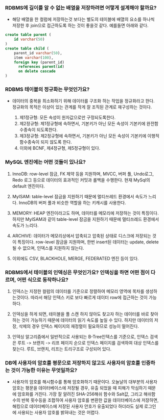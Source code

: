 ### RDBMS에 길이를 알 수 없는 배열을 저장하려면 어떻게 설계해야 할까요?  
  
  *  해당 배열을 한 컬럼에 저장하는것 보다는 별도의 테이블에 배열의 요소를 하나씩 저장한 후 join으로 접근하도록 하는 것이 좋을것 같다. 예를들면 아래와 같다.  
  ```sql
  create table parent (
      id varchar(50)
  )
  create table child (
      parent_id varchar(50),
      item varchar(100),
      foreign key (parent_id)
        references parent(id)
        on delete cascade
  )
  ```  

### RDBMS 테이블의 정규화는 무엇인가요?  

  * 데이터의 중복을 최소화하기 위해 데이터를 구조화 하는 작업을 정규화라고 한다. 정규화의 목적은 이상이 있는 관계를 작게 잘 조직된 관계로 재구성하는 것이다.

    1. 제1정규형: 모든 속성이 원자값으로만 구정되도록한다.
    2. 제2정규형: 제1정규형에 속하면서, 기본키가 아닌 모든 속성이 기본키에 완전함수종속이 되도록한다.
    3. 제3정규형: 제2정규형에 속하면서, 기본키가 아닌 모든 속성이 기본키에 이행적 함수종속이 되지 않도록 한다.
    4. 이외에 BCNF, 제4정규형, 제5정규형이 있다.

### MySQL 엔진에는 어떤 것들이 있나요?

  1. InnoDB: row-level 잠금, FK 제약 등을 지원하며, MVCC, 버퍼 풀, Undo로그, Redo 로그 등으로 데이터의 효과적인 커밋과 롤백을 수행한다. 현재 MySql의 default 엔진이다.

  2. MyISAM: table-level 잠금을 지원하기 때문에 멀티쓰레드 환경에서 속도가 느리다. InnoDB의 버퍼 풀과 비슷한 역할을 하는 키캐시를 사용한다.

  3. MEMORY: HEAP 엔진이라고도 하며, 데이터를 메모리에 저장하는 것이 특징이다. 하지만 MyISAM과 같이 table-level 잠금을 지원하기 때문에 멀티쓰레드 환경에서 속도가 느리다.

  4. ARCHIVE: 데이터가 메모리상에서 압축되고 압축된 상태로 디스크에 저장되는 것이 특징이다. row-level 잠금을 지원하며, 한번 insert된 데이터는 update, delete 될 수 없으며, 인덱스를 지원하지 않는다.

  5. 이외에도 CSV, BLACKHOLE, MERGE, FEDERATED 엔진 등이 있다.

### RDBMS에서 테이블의 인덱싱은 무엇인가요? 인덱싱을 하면 어떤 점이 다르며, 어떤 식으로 동작하나요?

  1. 인덱스는 지정한 컬럼의 데이터를 기준으로 정렬하여 메모리 영역에 목차를 생성하는것이다. 따라서 해당 인덱스 키로 보다 빠르게 데이터 row에 접근하는 것이 가능하다. 
  
  2. 인덱싱을 하게 되면, 테이블을 풀 스캔 하지 않아도 찾고자 하는 데이터를 바로 찾아하는 것이 가능하기 때문에 데이터의 읽기 속도를 높일 수 있다. 하지만 데이터의 저장, 삭제의 경우 인덱스 페이지의 재정렬이 필요하므로 성능이 떨어진다. 

  3. 인덱싱 알고리즘에서 일반적으로 사용되는 B-Tree인덱스를 기준으로, 인덱스 검색은 루트 -> 브랜치 -> 리프 페이지 순으로 인덱스 페이지를 검색하여 대상 인덱스를 찾는다. 루트, 브랜치, 리프는 트리구조로 구성되어 있다.


### DB에 사용자의 암호를 평문으로 저장하지 않고도 사용자의 암호를 인증하는 것이 가능한 이유는 무엇일까요?

  * 사용자의 암호를 해시함수를 통해 암호화하기 때문이다. 오늘날의 대부분의 사용자 암호는 평문을 데이터베이스에 저장될 경우, 유출 되었을 때 피해가 막심하기 때문에 암호화를 거친다. 가장 잘 알려진 SHA-256해쉬 함수와 Salt값, 그리고 해쉬함수의 반복 횟수등을 조합하여 사용자 암호를 변환한 값을 데이터베이스에 저장하면, 해킹으로 데이터베이스에 저장된 사용자 안호가 유출되었다 하더라도 실제 로그인에 사용되는 사용자 암호를 밝혀내는 것은 어렵다.

